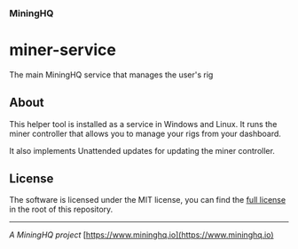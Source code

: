 ### MiningHQ

# miner-service

The main MiningHQ service that manages the user's rig

## About

This helper tool is installed as a service in Windows and Linux. It runs the
miner controller that allows you to manage your rigs from your dashboard.

It also implements Unattended updates for updating the miner controller.

## License

The software is licensed under the MIT license, you can find the
[full license](LICENSE) in the root of this repository.

---
*A MiningHQ project*
[https://www.mininghq.io](https://www.mininghq.io)

